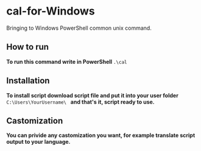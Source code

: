 # cal-for-Windows
Bringing to Windows PowerShell common unix command.

## How to run
<b> To run this command write in PowerShell </b>  <code>.\cal</code>

## Installation
<b> To install script download script file and put it into your user folder </b> <code> C:\Users\YourUsername\ </code> <b> and that's it, script ready to use. </b>

## Castomization
<b> You can privide any castomization you want, for example translate script output to your language. </b>

